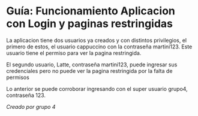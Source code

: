 # Guía: Funcionamiento Aplicacion con Login y paginas restringidas

La aplicacion tiene dos usuarios ya creados y con distintos privilegios, el primero de estos, el usuario cappuccino con la contraseña martini123. Este usuario tiene el permiso para ver la pagina restringida.

El segundo usuario, Latte, contraseña martini123, puede ingresar sus credenciales pero no puede ver la pagina restringida por la falta de permisos

Lo anterior se puede corroborar ingresando con el super usuario grupo4, contraseña 123.

_Creado por grupo 4_



